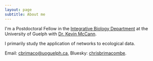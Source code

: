 ```yaml
---
layout: page
subtitle: About me
---
```


I'm a Postdoctoral Fellow in the [Integrative Biology Department](https://www.uoguelph.ca/ib/) at the University of Guelph with [Dr. Kevin McCann](https://www.mccannlab.net/).

I primarily study the application of networks to ecological data.

Email: cbrimaco@uoguelph.ca, Bluesky: [chrisbrimacombe](https://bsky.app/profile/chrisbrimacombe.bsky.social).
